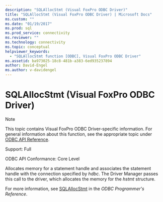 ```yaml
---
description: "SQLAllocStmt (Visual FoxPro ODBC Driver)"
title: "SQLAllocStmt (Visual FoxPro ODBC Driver) | Microsoft Docs"
ms.custom: ""
ms.date: "01/19/2017"
ms.prod: sql
ms.prod_service: connectivity
ms.reviewer: ""
ms.technology: connectivity
ms.topic: conceptual
helpviewer_keywords: 
  - "SQLAllocStmt function [ODBC], Visual FoxPro ODBC Driver"
ms.assetid: ba973025-18c8-481b-a383-6ed935237894
author: David-Engel
ms.author: v-davidengel
---
```

# SQLAllocStmt (Visual FoxPro ODBC Driver)
> [!NOTE]  
>  This topic contains Visual FoxPro ODBC Driver-specific information. For general information about this function, see the appropriate topic under [ODBC API Reference](../../odbc/reference/syntax/odbc-api-reference.md).  
  
 Support: Full  
  
 ODBC API Conformance: Core Level  
  
 Allocates memory for a statement handle and associates the statement handle with the connection specified by *hdbc*. The Driver Manager passes this call to the driver, which allocates the memory for the *hstmt* structure.  
  
 For more information, see [SQLAllocStmt](../../odbc/reference/syntax/sqlallocstmt-function.md) in the *ODBC Programmer's Reference*.
